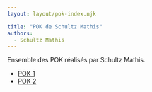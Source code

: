 ```yaml
---
layout: layout/pok-index.njk

title: "POK de Schultz Mathis"
authors:
  - Schultz Mathis
---
```


Ensemble des POK réalisés par Schultz Mathis.

* [POK 1](./temps-1)
* [POK 2](./temps-2)
